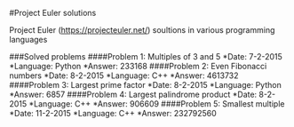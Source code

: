 #Project Euler solutions

Project Euler (https://projecteuler.net/) soultions in various programming languages

###Solved problems
####Problem 1: Multiples of 3 and 5
	*Date: 7-2-2015
	*Language: Python
	*Answer: 233168
####Problem 2: Even Fibonacci numbers
	*Date: 8-2-2015
	*Language: C++
	*Answer: 4613732
####Problem 3: Largest prime factor
	*Date: 8-2-2015
	*Language: Python
	*Answer: 6857 
####Problem 4: Largest palindrome product
	*Date: 8-2-2015
	*Language: C++
	*Answer: 906609
####Problem 5: Smallest multiple
	*Date: 11-2-2015
	*Language: C++
	*Answer: 232792560